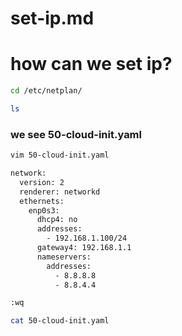 









# set-ip.md
# how can we set ip?
```bash 
cd /etc/netplan/
```
```bash
ls 
```
### we see 50-cloud-init.yaml
```bash
vim 50-cloud-init.yaml
```
```bash 
network:
  version: 2
  renderer: networkd
  ethernets:
    enp0s3:
      dhcp4: no
      addresses:
        - 192.168.1.100/24
      gateway4: 192.168.1.1
      nameservers:
        addresses:
          - 8.8.8.8
          - 8.8.4.4
```

```bash
:wq
```
```bash
cat 50-cloud-init.yaml
```
